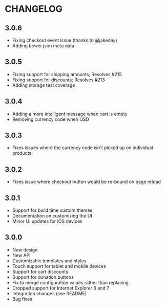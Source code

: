 # CHANGELOG


## 3.0.6

* Fixing checkout event issue (thanks to @jakeday)
* Adding bower.json meta data


## 3.0.5

* Fixing support for shipping amounts; Resolves #215
* Fixing support for discounts; Resolves #213
* Adding storage test coverage


## 3.0.4

* Adding a more intelligent message when cart is empty
* Removing currency code when USD


## 3.0.3

* Fixes issues where the currency code isn't picked up on individual products


## 3.0.2

* Fixes issue where checkout button would be re-bound on page reload


## 3.0.1

* Support for build time custom themes
* Documentation on customizing the UI
* Minor UI updates for iOS devices


## 3.0.0

* New design
* New API
* Customizable templates and styles
* Touch support for tablet and mobile devices
* Support for cart discounts
* Support for donation buttons
* Fix to merge configuration values rather than replacing
* Dropped support for Internet Explorer 6 and 7
* Integration changes (see README)
* Bug fixes
